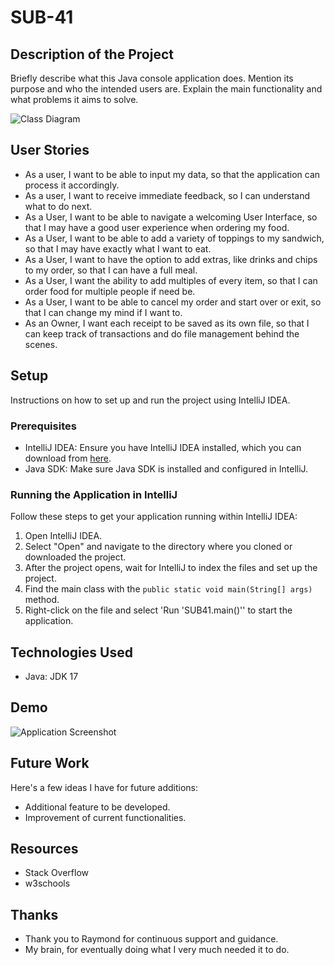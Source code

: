 # SUB-41

## Description of the Project

Briefly describe what this Java console application does. Mention its purpose and who the intended users are. Explain the main functionality and what problems it aims to solve.

![Class Diagram](path/to/your/class_diagram.png)

## User Stories

- As a user, I want to be able to input my data, so that the application can process it accordingly.
- As a user, I want to receive immediate feedback, so I can understand what to do next.
- As a User, I want to be able to navigate a welcoming User Interface, so that I may have a good user experience when ordering my food.
- As a User, I want to be able to add a variety of toppings to my sandwich, so that I may have exactly what I want to eat.
- As a User, I want to have the option to add extras, like drinks and chips to my order, so that I can have a full meal.
- As a User, I want the ability to add multiples of every item, so that I can order food for multiple people if need be.
- As a User, I want to be able to cancel my order and start over or exit, so that I can change my mind if I want to.
- As an Owner, I want each receipt to be saved as its own file, so that I can keep track of transactions and do file management behind the scenes.

## Setup

Instructions on how to set up and run the project using IntelliJ IDEA.

### Prerequisites

- IntelliJ IDEA: Ensure you have IntelliJ IDEA installed, which you can download from [here](https://www.jetbrains.com/idea/download/).
- Java SDK: Make sure Java SDK is installed and configured in IntelliJ.

### Running the Application in IntelliJ

Follow these steps to get your application running within IntelliJ IDEA:

1. Open IntelliJ IDEA.
2. Select "Open" and navigate to the directory where you cloned or downloaded the project.
3. After the project opens, wait for IntelliJ to index the files and set up the project.
4. Find the main class with the `public static void main(String[] args)` method.
5. Right-click on the file and select 'Run 'SUB41.main()'' to start the application.

## Technologies Used

- Java: JDK 17

## Demo

![Application Screenshot](path/to/your/screenshot.png)

## Future Work

Here's a few ideas I have for future additions:

- Additional feature to be developed.
- Improvement of current functionalities.

## Resources

- Stack Overflow
- w3schools

## Thanks

- Thank you to Raymond for continuous support and guidance.
- My brain, for eventually doing what I very much needed it to do.